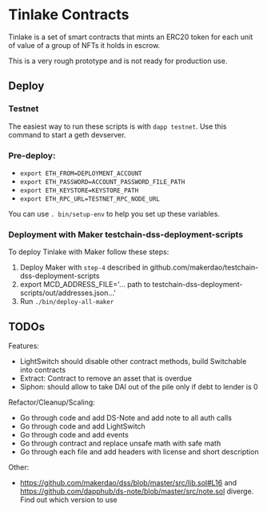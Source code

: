 # Tinlake Contracts
Tinlake is a set of smart contracts that mints an ERC20 token for each unit of value of a group of NFTs it holds in escrow. 

This is a very rough prototype and is not ready for production use.

## Deploy

### Testnet
The easiest way to run these scripts is with `dapp testnet`. Use this command to start a geth devserver.

### Pre-deploy:

- `export ETH_FROM=DEPLOYMENT_ACCOUNT`
- `export ETH_PASSWORD=ACCOUNT_PASSWORD_FILE_PATH`
- `export ETH_KEYSTORE=KEYSTORE_PATH`
- `export ETH_RPC_URL=TESTNET_RPC_NODE_URL`

You can use `. bin/setup-env` to help you set up these variables.

### Deployment with Maker testchain-dss-deployment-scripts
To deploy Tinlake with Maker follow these steps:

1) Deploy Maker with `step-4` described in github.com/makerdao/testchain-dss-deployment-scripts
2) export MCD_ADDRESS_FILE='... path to testchain-dss-deployment-scripts/out/addresses.json...'
3) Run `./bin/deploy-all-maker`

## TODOs
Features:
* LightSwitch should disable other contract methods, build Switchable into contracts
* Extract: Contract to remove an asset that is overdue
* Siphon: should allow to take DAI out of the pile only if debt to lender is 0

Refactor/Cleanup/Scaling:
* Go through code and add DS-Note and add note to all auth calls
* Go through code and add LightSwitch
* Go through code and add events
* Go through contract and replace unsafe math with safe math
* Go through each file and add headers with license and short description

Other:
* https://github.com/makerdao/dss/blob/master/src/lib.sol#L16 and https://github.com/dapphub/ds-note/blob/master/src/note.sol diverge. Find out which version to use

